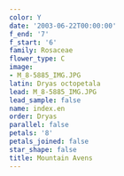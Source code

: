 ```yaml
---
color: Y
date: '2003-06-22T00:00:00'
f_end: '7'
f_start: '6'
family: Rosaceae
flower_type: C
image:
- M_8-5885_IMG.JPG
latin: Dryas octopetala
lead: M_8-5885_IMG.JPG
lead_sample: false
name: index.en
order: Dryas
parallel: false
petals: '8'
petals_joined: false
star_shape: false
title: Mountain Avens
---
```


